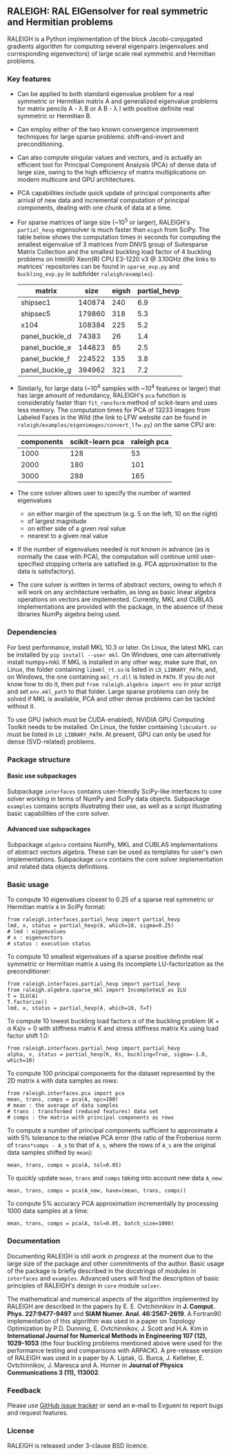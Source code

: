 ## RALEIGH: RAL EIGensolver for real symmetric and Hermitian problems

RALEIGH is a Python implementation of the block Jacobi-conjugated gradients algorithm for computing several eigenpairs (eigenvalues and corresponding eigenvectors) of large scale real symmetric and Hermitian problems. 

### Key features

* Can be applied to both standard eigenvalue problem for a real symmetric or Hermitian matrix A and generalized eigenvalue problems for matrix pencils A - &lambda; B or A B - &lambda; I with positive definite real symmetric or Hermitian B.
* Can employ either of the two known convergence improvement techniques for large sparse problems: shift-and-invert and preconditioning.
* Can also compute singular values and vectors, and is actually an efficient tool for Principal Component Analysis (PCA) of dense data of large size, owing to the high efficiency of matrix multiplications on modern multicore and GPU architectures.
* PCA capabilities include quick update of principal components after arrival of new data and incremental computation of principal components, dealing with one chunk of data at a time.
* For sparse matrices of large size (~10<sup>5</sup> or larger), RALEIGH's `partial_hevp` eigensolver is much faster than `eigsh` from SciPy. The table below shows the computation times in seconds for computing the smallest eigenvalue of 3 matrices from DNVS group of Suitesparse Matrix Collection and the smallest buckling load factor of 4 buckling problems on Intel(R) Xeon(R) CPU E3-1220 v3 @ 3.10GHz (the links to matrices' repositories can be found in `sparse_evp.py` and `buckling_evp.py` in subfolder `raleigh/examples`).

  | matrix | size | eigsh | partial_hevp |
  | - | - | - | - |
  | shipsec1 | 140874 | 240 | 6.9 |
  | shipsec5 | 179860 | 318 | 5.3 |
  | x104 | 108384 | 225 | 5.2 |
  | panel_buckle_d | 74383 | 26 | 1.4 |
  | panel_buckle_e | 144823 | 85 | 2.5 |
  | panel_buckle_f | 224522 | 135 | 3.8 |
  | panel_buckle_g | 394962 | 321 | 7.2 |

* Similarly, for large data (~10<sup>4</sup> samples with ~10<sup>4</sup> features or larger) that has large amount of redundancy, RALEIGH's `pca` function is considerably faster than `fit_ransform` method of scikit-learn and uses less memory. The computation times for PCA of 13233 images from Labeled Faces in the Wild (the link to LFW website can be found in `raleigh/examples/eigenimages/convert_lfw.py`) on the same CPU are:

  | components | scikit-learn pca | raleigh pca |
  | - | - | - |
  | 1000 | 128 | 53 |
  | 2000 | 180 | 101 |
  | 3000 | 288 | 165 |

* The core solver allows user to specify the number of wanted eigenvalues
	- on either margin of the spectrum (e.g. 5 on the left, 10 on the right)
	- of largest magnitude
	- on either side of a given real value
	- nearest to a given real value
* If the number of eigenvalues needed is not known in advance (as is normally the case with PCA), the computation will continue until user-specified stopping criteria are satisfied (e.g. PCA approximation to the data is satisfactory).
* The core solver is written in terms of abstract vectors, owing to which it will work on any architecture verbatim, as long as basic linear algebra operations on vectors are implemented. Currently, MKL and CUBLAS implementations are provided with the package, in the absence of these libraries NumPy algebra being used.

### Dependencies

For best performance, install MKL 10.3 or later. On Linux, the latest MKL can be installed by `pip install --user mkl`. On Windows, one can alternatively install numpy+mkl. If MKL is installed in any other way, make sure that, on Linux, the folder containing `libmkl_rt.so` is listed in `LD_LIBRARY_PATH`, and, on Windows, the one containing `mkl_rt.dll` is listed in `PATH`. If you do not know how to do it, then put `from raleigh.algebra import env` in your script and set `env.mkl_path` to that folder. Large sparse problems can only be solved if MKL is available, PCA and other dense problems can be tackled without it.

To use GPU (which must be CUDA-enabled), NVIDIA GPU Computing Toolkit needs to be installed. On Linux, the folder containing `libcudart.so` must be listed in `LD_LIBRARY_PATH`. At present, GPU can only be used for dense (SVD-related) problems.

### Package structure

#### Basic use subpackages

Subpackage `interfaces` contains user-friendly SciPy-like interfaces to core solver working in terms of NumPy and SciPy data objects. Subpackage `examples` contains scripts illustrating their use, as well as a script illustrating basic capabilities of the core solver.

#### Advanced use subpackages

Subpackage `algebra` contains NumPy, MKL and CUBLAS implementations of abstract vectors algebra. These can be used as templates for user's own implementations. Subpackage `core` contains the core solver implementation and related data objects definitions.

### Basic usage

To compute 10 eigenvalues closest to 0.25 of a sparse real symmetric or Hermitian matrix `A` in SciPy format:
```
from raleigh.interfaces.partial_hevp import partial_hevp
lmd, x, status = partial_hevp(A, which=10, sigma=0.25)
# lmd : eigenvalues
# x : eigenvectors
# status : execution status
```
To compute 10 smallest eigenvalues of a sparse positive definite real symmetric or Hermitian matrix `A` using its incomplete LU-factorization as the preconditioner:
```
from raleigh.interfaces.partial_hevp import partial_hevp
from raleigh.algebra.sparse_mkl import IncompleteLU as ILU
T = ILU(A)
T.factorize()
lmd, x, status = partial_hevp(A, which=10, T=T)
```
To compute 10 lowest buckling load factors &alpha; of the buckling problem (K + &alpha; Ks)v = 0 with stiffness matrix K and stress stiffness matrix Ks using load factor shift 1.0:
```
from raleigh.interfaces.partial_hevp import partial_hevp
alpha, v, status = partial_hevp(K, Ks, buckling=True, sigma=-1.0, which=10)
```
To compute 100 principal components for the dataset represented by the 2D matrix `A` with data samples as rows:
```
from raleigh.interfaces.pca import pca
mean, trans, comps = pca(A, npc=100)
# mean : the average of data samples
# trans : transformed (reduced features) data set
# comps : the matrix with principal components as rows
```
To compute a number of principal components sufficient to approximate `A` with 5% tolerance to the relative PCA error (the ratio of the Frobenius norm of `trans*comps - A_s` to that of `A_s`, where the rows of `A_s` are the original data samples shifted by `mean`):
```
mean, trans, comps = pca(A, tol=0.05)
```
To quickly update `mean`, `trans` and `comps` taking into account new data `A_new`:
```
mean, trans, comps = pca(A_new, have=(mean, trans, comps))
```
To compute 5% accuracy PCA approximation incrementally by processing 1000 data samples at a time:
```
mean, trans, comps = pca(A, tol=0.05, batch_size=1000)
```

### Documentation

Documenting RALEIGH is still _work in progress_ at the moment due to the large size of the package and other commitments of the author. Basic usage of the package is briefly described in the docstrings of modules in `interfaces` and `examples`. Advanced users will find the description of basic principles of RALEIGH's design in `core` module `solver`.

The mathematical and numerical aspects of the algorithm implemented by RALEIGH are described in the papers by E. E. Ovtchinnikov in **J. Comput. Phys. 227:9477-9497** and **SIAM Numer. Anal. 46:2567-2619**. A Fortran90 implementation of this algorithm was used in a paper on Topology Optimization by P.D. Dunning, E. Ovtchinnikov, J. Scott and H.A. Kim in **International Journal for Numerical Methods in Engineering 107 (12), 1029-1053** (the four buckling problems mentioned above were used for the performance testing and comparisons with ARPACK). A pre-release version of RALEIGH was used in a paper by A. Liptak, G. Burca, J. Kelleher, E. Ovtchinnikov, J. Maresca and A. Horner in **Journal of Physics Communications 3 (11), 113002**.

### Feedback

Please use [GitHub issue tracker](https://github.com/evgueni-ovtchinnikov/raleigh/issues) or send an e-mail to Evgueni to report bugs and request features.

### License

RALEIGH is released under 3-clause BSD licence.
